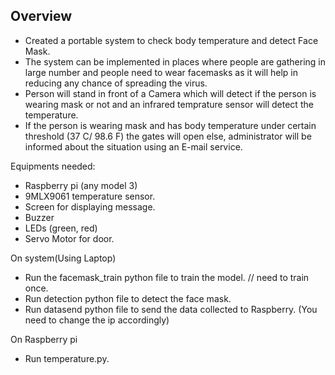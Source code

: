 ## Overview

* Created a portable system to check body temperature and detect Face Mask.
* The system can be implemented in places where people are gathering in large number and people need to wear facemasks as it will help in reducing any chance of spreading the virus.
* Person will stand in front of a Camera which will detect if the person is wearing mask or not and an infrared temprature sensor will detect the temperature.
* If the person is wearing mask and has body temperature under certain threshold (37 C/ 98.6 F) the gates will open else, administrator will be informed about the situation using an E-mail service. 

Equipments needed:
- Raspberry pi (any model 3)
- 9MLX9061 temperature sensor.
- Screen for displaying message.
- Buzzer
- LEDs (green, red)
- Servo Motor for door.

On system(Using Laptop)
* Run the facemask_train python file to train the model. // need to train once.
* Run detection python file to detect the face mask.
* Run datasend python file to send the data collected to Raspberry. (You need to change the ip accordingly) 

On Raspberry pi
- Run temperature.py.
